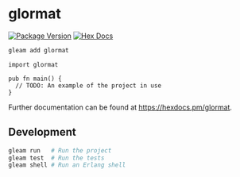 # glormat

[![Package Version](https://img.shields.io/hexpm/v/glormat)](https://hex.pm/packages/glormat)
[![Hex Docs](https://img.shields.io/badge/hex-docs-ffaff3)](https://hexdocs.pm/glormat/)

```sh
gleam add glormat
```
```gleam
import glormat

pub fn main() {
  // TODO: An example of the project in use
}
```

Further documentation can be found at <https://hexdocs.pm/glormat>.

## Development

```sh
gleam run   # Run the project
gleam test  # Run the tests
gleam shell # Run an Erlang shell
```
